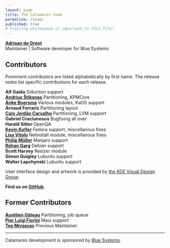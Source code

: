 ```yaml
---
layout: page
title: The Calamares team
permalink: /team/
published: true
# Trailing whitespace is important in this file!
---
```


[**Adriaan de Groot**](https://github.com/adriaandegroot)  
Maintainer | Software developer for Blue Systems

## Contributors

Prominent contributors are listed alphabetically by first name. The release notes list specific contributions for each release.

**Alf Gaida**
Siduction support  
[**Andrius Štikonas**](https://github.com/stikonas)
Partitioning, KPMCore  
[**Anke Boersma**](https://github.com/demmm)
Various modules, KaOS support  
**Arnaud Ferraris**
Partitioning layout  
[**Caio Jordão Carvalho**](https://github.com/cjlcarvalho)
Partitioning, LVM support  
**Gabriel Craciunescu**
Bugfixing all over  
**Harald Sitter**
OpenQA  
[**Kevin Kofler**](https://github.com/kkofler)
Fedora support, miscellanous fixes  
[**Lisa Vitolo**](https://shainer.github.io/)
Netinstall module, miscellanous fixes  
[**Philip Müller**](https://github.com/philmmanjaro)
Manjaro support  
[**Rohan Garg**](https://github.com/shadeslayer)
Debian support  
**Scott Harvey**
Resizer module  
**Simon Quigley**
Lubuntu support  
**Walter Lapchynski**
Lubuntu support  

User interface design and artwork is provided by [the KDE Visual Design Group](https://vdesign.kde.org/).

**Find us on [GitHub](https://github.com/calamares/calamares/graphs/contributors).**

## Former Contributors

[**Aurélien Gâteau**](https://github.com/agateau)
Partitioning, job queue  
[**Pier Luigi Fiorini**](https://github.com/plfiorini)
Maui support  
[**Teo Mrnjavac**](https://github.com/teo)
Previous Maintainer  

---

Calamares development is sponsored by [Blue Systems](http://www.blue-systems.com/).
